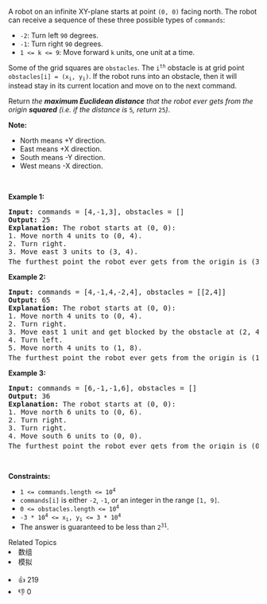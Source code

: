 <p>A robot on an infinite XY-plane starts at point <code>(0, 0)</code> facing north. The robot can receive a sequence of these three possible types of <code>commands</code>:</p>

<ul> 
 <li><code>-2</code>: Turn left <code>90</code> degrees.</li> 
 <li><code>-1</code>: Turn right <code>90</code> degrees.</li> 
 <li><code>1 &lt;= k &lt;= 9</code>: Move forward <code>k</code> units, one unit at a time.</li> 
</ul>

<p>Some of the grid squares are <code>obstacles</code>. The <code>i<sup>th</sup></code> obstacle is at grid point <code>obstacles[i] = (x<sub>i</sub>, y<sub>i</sub>)</code>. If the robot runs into an obstacle, then it will instead stay in its current location and move on to the next command.</p>

<p>Return <em>the <strong>maximum Euclidean distance</strong> that the robot ever gets from the origin <strong>squared</strong> (i.e. if the distance is </em><code>5</code><em>, return </em><code>25</code><em>)</em>.</p>

<p><strong>Note:</strong></p>

<ul> 
 <li>North means +Y direction.</li> 
 <li>East means +X direction.</li> 
 <li>South means -Y direction.</li> 
 <li>West means -X direction.</li> 
</ul>

<p>&nbsp;</p> 
<p><strong class="example">Example 1:</strong></p>

<pre>
<strong>Input:</strong> commands = [4,-1,3], obstacles = []
<strong>Output:</strong> 25
<strong>Explanation:</strong> The robot starts at (0, 0):
1. Move north 4 units to (0, 4).
2. Turn right.
3. Move east 3 units to (3, 4).
The furthest point the robot ever gets from the origin is (3, 4), which squared is 3<sup>2</sup> + 4<sup>2</sup> = 25 units away.
</pre>

<p><strong class="example">Example 2:</strong></p>

<pre>
<strong>Input:</strong> commands = [4,-1,4,-2,4], obstacles = [[2,4]]
<strong>Output:</strong> 65
<strong>Explanation:</strong> The robot starts at (0, 0):
1. Move north 4 units to (0, 4).
2. Turn right.
3. Move east 1 unit and get blocked by the obstacle at (2, 4), robot is at (1, 4).
4. Turn left.
5. Move north 4 units to (1, 8).
The furthest point the robot ever gets from the origin is (1, 8), which squared is 1<sup>2</sup> + 8<sup>2</sup> = 65 units away.
</pre>

<p><strong class="example">Example 3:</strong></p>

<pre>
<strong>Input:</strong> commands = [6,-1,-1,6], obstacles = []
<strong>Output:</strong> 36
<strong>Explanation:</strong> The robot starts at (0, 0):
1. Move north 6 units to (0, 6).
2. Turn right.
3. Turn right.
4. Move south 6 units to (0, 0).
The furthest point the robot ever gets from the origin is (0, 6), which squared is 6<sup>2</sup> = 36 units away.
</pre>

<p>&nbsp;</p> 
<p><strong>Constraints:</strong></p>

<ul> 
 <li><code>1 &lt;= commands.length &lt;= 10<sup>4</sup></code></li> 
 <li><code>commands[i]</code> is either <code>-2</code>, <code>-1</code>, or an integer in the range <code>[1, 9]</code>.</li> 
 <li><code>0 &lt;= obstacles.length &lt;= 10<sup>4</sup></code></li> 
 <li><code>-3 * 10<sup>4</sup> &lt;= x<sub>i</sub>, y<sub>i</sub> &lt;= 3 * 10<sup>4</sup></code></li> 
 <li>The answer is guaranteed to be less than <code>2<sup>31</sup></code>.</li> 
</ul>

<div><div>Related Topics</div><div><li>数组</li><li>模拟</li></div></div><br><div><li>👍 219</li><li>👎 0</li></div>